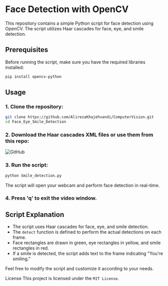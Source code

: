# Face Detection with OpenCV

This repository contains a simple Python script for face detection using OpenCV. The script utilizes Haar cascades for face, eye, and smile detection.

## Prerequisites

Before running the script, make sure you have the required libraries installed:

```bash
pip install opencv-python
```


## Usage
### 1. Clone the repository:
```bash
git clone https://github.com/AlirezaKhajehvandi/ComputerVision.git
cd Face_Eye_Smile_Detection
```

### 2. Download the Haar cascades XML files or use them from this repo:
![GitHub](https://github.com/opencv/opencv/tree/master/data/haarcascades)

### 3. Run the script:
```bash
python Smile_detection.py
```

The script will open your webcam and perform face detection in real-time.

### 4. Press 'q' to exit the video window.


## Script Explanation

* The script uses Haar cascades for face, eye, and smile detection.
* The `detect` function is defined to perform the actual detections on each frame.
* Face rectangles are drawn in green, eye rectangles in yellow, and smile rectangles in red.
* If a smile is detected, the script adds text to the frame indicating "You're smiling."


Feel free to modify the script and customize it according to your needs.


License
This project is licensed under the `MIT License`.